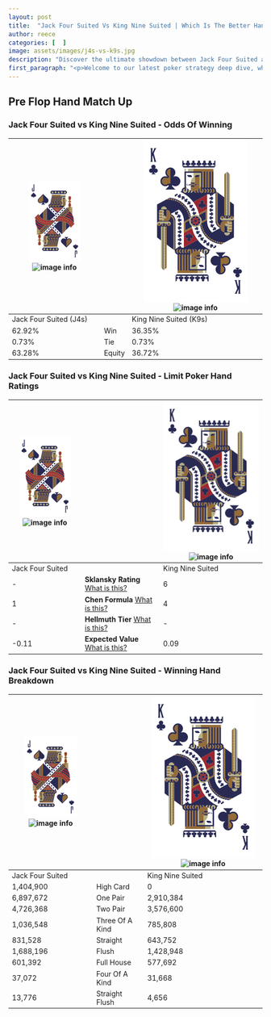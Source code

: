 ```yaml
---
layout: post
title:  "Jack Four Suited Vs King Nine Suited | Which Is The Better Hand In Poker? A Complete Guide"
author: reece
categories: [  ]
image: assets/images/j4s-vs-k9s.jpg
description: "Discover the ultimate showdown between Jack Four Suited and King Nine Suited in poker! Uncover the odds, strategies, and scenarios where one hand triumphs over the other. Get ready to up your poker game with this thrilling analysis."
first_paragraph: "<p>Welcome to our latest poker strategy deep dive, where we're pitting two distinct hands against each other in a high-stakes showdown: Jack Four Suited vs King Nine Suited.</p><p>In the dynamic world of poker, every decision counts, and knowing which hand holds the upper hand is key to your success at the table.</p><p>In this article, we'll dissect these two hands, explore the scenarios where one dominates the other, and equip you with the knowledge to make strategic choices that can tip the odds in your favor.</p><p>Get ready to unravel the intriguing dynamics of these poker hands and elevate your game to new heights.</p>"
---
```




[comment]: # (sp0)

## Pre Flop Hand Match Up

<div class="table hand-ratings" markdown="1"> 



### Jack Four Suited vs King Nine Suited - Odds Of Winning


    
| ![image info](assets/images/hand1/J.png) ![image info](assets/images/hand1/4s.png) |  | ![image info](assets/images/hand2/K.png) ![image info](assets/images/hand2/9s.png) |
| -------- | -------- | -------- |
| Jack Four Suited (J4s) |  | King Nine Suited (K9s) |
| 62.92% | Win | 36.35% |
| 0.73% | Tie | 0.73% |
| 63.28% | Equity | 36.72% |




[comment]: # (sp1)



### Jack Four Suited vs King Nine Suited - Limit Poker Hand Ratings


    
| ![image info](assets/images/hand1/J.png) ![image info](assets/images/hand1/4s.png) |  | ![image info](assets/images/hand2/K.png) ![image info](assets/images/hand2/9s.png) |
| -------- | -------- | -------- |
| Jack Four Suited |  | King Nine Suited |
| - | **Sklansky Rating** [What is this?](/sklansky-rating-explained) | 6 |
| 1 | **Chen Formula** [What is this?](/chen-formula-explained) | 4 |
| - | **Hellmuth Tier** [What is this?](/Hellmuth-tier-explained) | - |
| -0.11 | **Expected Value** [What is this?](/expected-value-explained) | 0.09 |




[comment]: # (sp2)



### Jack Four Suited vs King Nine Suited - Winning Hand Breakdown


    
| ![image info](assets/images/hand1/J.png) ![image info](assets/images/hand1/4s.png) |  | ![image info](assets/images/hand2/K.png) ![image info](assets/images/hand2/9s.png) |
| -------- | -------- | -------- |
| Jack Four Suited |  | King Nine Suited |
| 1,404,900 | High Card | 0 |
| 6,897,672 | One Pair | 2,910,384 |
| 4,726,368 | Two Pair | 3,576,600 |
| 1,036,548 | Three Of A Kind | 785,808 |
| 831,528 | Straight | 643,752 |
| 1,688,196 | Flush | 1,428,948 |
| 601,392 | Full House | 577,692 |
| 37,072 | Four Of A Kind | 31,668 |
| 13,776 | Straight Flush | 4,656 |




[comment]: # (sp3)



</div>

[comment]: # (sp4)



[comment]: # (sp5)

